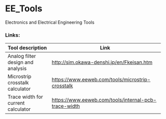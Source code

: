 # EE_Tools
Electronics and Electrical Engineering Tools

### Links:
| Tool description | Link |
|--|--|
| Analog filter design and analysis  | http://sim.okawa-denshi.jp/en/Fkeisan.htm |
| Microstrip crosstalk calculator    | https://www.eeweb.com/tools/microstrip-crosstalk |
| Trace width for current calculator | https://www.eeweb.com/tools/internal-pcb-trace-width |
